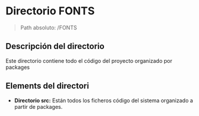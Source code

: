 # Directorio FONTS

> Path absoluto: /FONTS

## Descripción del directorio
Este directorio contiene todo el código del proyecto organizado por packages

## Elements del directori

- **Directorio src:**
  Están todos los ficheros código del sistema organizado a partir de packages.